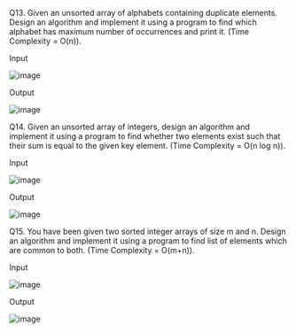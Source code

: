 Q13. Given an unsorted array of alphabets containing duplicate elements. Design an algorithm and implement it using a program to find which alphabet has maximum number of occurrences and print it. (Time Complexity = O(n)).

Input 

![image](https://github.com/DeveshKapil/PCS-409/assets/50412112/37198259-10cf-4c13-b47c-42159580cc2f)

Output 

![image](https://github.com/DeveshKapil/PCS-409/assets/50412112/6a55c8be-3385-472c-ac0f-afe454a5b20e)

Q14. Given an unsorted array of integers, design an algorithm and implement it using a program to find whether two elements exist such that their sum is equal to the given key element. (Time Complexity = O(n log n)).

Input 

![image](https://github.com/DeveshKapil/PCS-409/assets/50412112/6f20c27b-6ef5-4107-91cd-ad7b651415b6)

Output

![image](https://github.com/DeveshKapil/PCS-409/assets/50412112/54060b0e-17c5-4f6b-ba85-80d80761b34b)

Q15. You have been given two sorted integer arrays of size m and n. Design an algorithm and implement it using a program to find list of elements which are common to both. (Time Complexity = O(m+n)).

Input

![image](https://github.com/DeveshKapil/PCS-409/assets/50412112/b89a5bb5-8e6b-4a07-8605-493268f0f96b)

Output

![image](https://github.com/DeveshKapil/PCS-409/assets/50412112/2cbf66c6-9ec6-4e26-9eb2-bbd7d2f36439)
